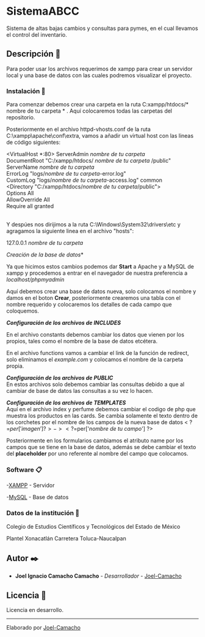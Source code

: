 # SistemaABCC

Sistema de altas bajas cambios y consultas para pymes, en el cual llevamos el control del inventario.

## Descripción 🚀

Para poder usar los archivos requerimos de xampp para crear un servidor local y una base de datos con las cuales podremos visualizar el proyecto.

### Instalación 🔧

Para comenzar debemos crear una carpeta en la ruta C:xampp/htdocs/* nombre de tu carpeta * . Aquí colocaremos todas las carpetas del repositorio.

Posteriormente en el archivo httpd-vhosts.conf de la ruta C:\xampp\apache\conf\extra, vamos a añadir un virtual host con las lineas de código siguientes:

<VirtualHost *:80>
        ServerAdmin *nombre de tu carpeta*  
        DocumentRoot "C:/xampp/htdocs/ *nombre de tu carpeta* /public"  
        ServerName *nombre de tu carpeta*  
        ErrorLog "logs/*nombre de tu carpeta*-error.log"  
        CustomLog "logs/*nombre de tu carpeta*-access.log" common  
        <Directory "C:/xampp/htdocs/*nombre de tu carpeta*/public">  
            Options All  
            AllowOverride All  
            Require all granted  
        </Directory>  
</VirtualHost>

Y despúes nos dirijimos a la ruta C:\Windows\System32\drivers\etc y agragamos la siguiente linea en el archivo "hosts":

127.0.0.1 *nombre de tu carpeta*

*_Creación de la base de datos_**

Ya que hicimos estos cambios podemos dar **Start** a Apache y a MySQL de xampp y procedemos a entrar en el navegador de nuestra preferencia a *localhost/phpmyadmin*

Aquí debemos crear una base de datos nueva, solo colocamos el nombre y damos en el boton **Crear**, posteriormente crearemos una tabla con el nombre requerido y colocaremos los detalles de cada campo que coloquemos.

**_Configuración de los archivos de INCLUDES_**

En el archivo constants debemos cambiar los datos que vienen por los propios, tales como el nombre de la base de datos etcétera.

En el archivo functions vamos a cambiar el link de la función de redirect, solo eliminamos el *example.com* y colocamos el nombre de la carpeta propia.

**_Configuración de los archivos de PUBLIC_**  
En estos archivos solo debemos cambiar las consultas debido a que al cambiar de base de datos las consultas a su vez lo hacen.

**_Configuración de los archivos de TEMPLATES_**  
Aquí en el archivo index y perfume debemos cambiar el codigo de php que muestra los productos en las cards. Se cambia solamente el texto dentro de los corchetes por el nombre de los campos de la nueva base de datos 
< ?=$per['imagen'] ?>   ->     < ?=$per['*nombre de tu campo*'] ?>

Posteriormente en los formularios cambiamos el atributo name por los campos que se tiene en la base de datos, además se debe cambiar el texto del **placeholder** por uno referente al nombre del campo que colocamos.

### Software 📋

-[XAMPP](https://www.apachefriends.org/es/download.html) - Servidor  

-[MySQL](https://www.apachefriends.org/es/download.html) - Base de datos  


### Datos de la institución 📄

Colegio de Estudios Científicos y Tecnológicos del Estado de México

Plantel Xonacatlán  Carretera Toluca-Naucalpan


## Autor ✒️

* **Joel Ignacio Camacho Camacho** - *Desarrollador* - [Joel-Camacho](https://github.com/Joel-Camacho)


## Licencia 📄


Licencia en desarrollo.




---
Elaborado por [Joel-Camacho](https://github.com/Joel-Camacho)
